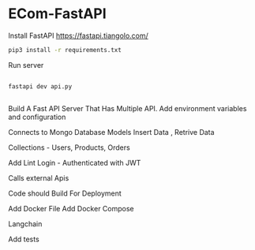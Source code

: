 # ECom-FastAPI

Install FastAPI
https://fastapi.tiangolo.com/

```bash
pip3 install -r requirements.txt
```

Run server

```bash

fastapi dev api.py



```

Build A Fast API Server That Has Multiple API.
Add environment variables and configuration

Connects to Mongo
Database Models
Insert Data , Retrive Data

Collections - Users, Products, Orders

Add Lint
Login - Authenticated with JWT

Calls external Apis

Code should Build For Deployment

Add Docker File
Add Docker Compose

Langchain

Add tests

